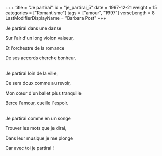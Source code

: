 +++
title = "Je partirai"
id = "je_partirai_5"
date = 1997-12-21
weight = 15
categories = ["Romantisme"]
tags = ["amour", "1997"]
verseLength = 8
LastModifierDisplayName = "Barbara Post"
+++

Je partirai dans une danse

Sur l'air d'un long violon valseur,

Et l'orchestre de la romance

De ses accords cherche bonheur.

 \
Je partirai loin de la ville,

Ce sera doux comme au revoir,

Mon cœur d'un ballet plus tranquille

Berce l'amour, cueille l'espoir.

 \
Je partirai comme en un songe

Trouver les mots que je dirai,

Dans leur musique je me plonge

Car avec toi je partirai !
